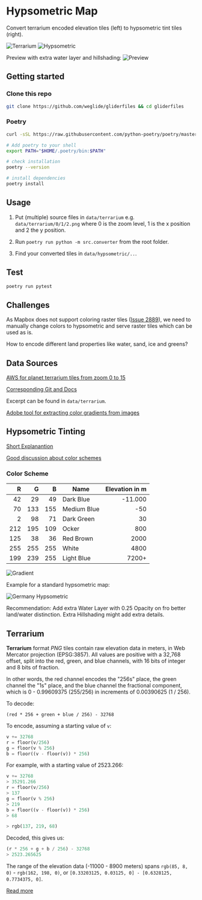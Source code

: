 # Hypsometric Map

Convert terrarium encoded elevation tiles (left) to hypsometric tint tiles (right).

![Terrarium](docs/tile-terr.png)
![Hypsometric](docs/tile-hyp.png)

Preview with extra water layer and hillshading:
![Preview](docs/preview.png)

## Getting started

### Clone this repo

```bash
git clone https://github.com/weglide/gliderfiles && cd gliderfiles
```

### Poetry

```bash
curl -sSL https://raw.githubusercontent.com/python-poetry/poetry/master/get-poetry.py | python

# Add poetry to your shell
export PATH="$HOME/.poetry/bin:$PATH"

# check installation
poetry --version 

# install dependencies
poetry install
```

## Usage

1. Put (multiple) source files in ``data/terrarium`` e.g. ``data/terrarium/0/1/2.png`` where 0 is the zoom level, 1 is the x position and 2 the y position.

2. Run ``poetry run python -m src.converter`` from the root folder.

3. Find your converted tiles in ``data/hypsometric/..``.

## Test

```bash
poetry run pytest
```

## Challenges

As Mapbox does not support coloring raster tiles ([Issue 2889](https://github.com/mapbox/mapbox-gl-js/issues/3889)), we need to manually change colors to hypsometric and serve raster tiles which can be used as is.

How to encode different land properties like water, sand, ice and greens?

## Data Sources

[AWS for planet terrarium tiles from zoom 0 to 15](https://s3.amazonaws.com/elevation-tiles-prod/terrarium/{z}/{x}/{y}.png)

[Corresponding Git and Docs](https://github.com/tilezen/joerd/tree/master/docs)

Excerpt can be found in ``data/terrarium``.

[Adobe tool for extracting color gradients from images](https://color.adobe.com/de/create/image-gradient)

## Hypsometric Tinting

[Short Explanantion](https://www.esri.com/arcgis-blog/products/product/imagery/hypsometric-tinting/)

[Good discussion about color schemes](https://gis.stackexchange.com/questions/25099/choosing-colour-ramp-to-use-for-elevation)

### Color Scheme

| R   | G   | B   | Name        | Elevation in m |
| --: | --: | --: | ----------- | -------------: |
| 42  | 29  | 49  | Dark Blue   | -11.000        |
| 70  | 133 | 155 | Medium Blue | -50            |
| 2   |  98 |  71 | Dark Green  | 30             |
| 212 | 195 | 109 | Ocker       | 800            |
| 125 |  38 | 36  | Red Brown   | 2000           |
| 255 | 255 | 255 | White       | 4800           |
| 199 | 239 | 255 | Light Blue  | 7200+          |

![Gradient](docs/gradient.jpg)

Example for a standard hypsometric map:

![Germany Hypsometric](docs/deutschland_topo.jpg)

Recommendation: Add extra Water Layer with 0.25 Opacity on fro better land/water distinction.
Extra Hillshading might add extra details.

## Terrarium

**Terrarium** format _PNG_ tiles contain raw elevation data in meters, in Web Mercator projection (EPSG:3857). All values are positive with a 32,768 offset, split into the red, green, and blue channels, with 16 bits of integer and 8 bits of fraction.

In other words, the red channel encodes the "256s" place, the green channel the "1s" place, and the blue channel the fractional component, which is 0 - 0.99609375 (255/256) in increments of 0.00390625 (1 / 256).

To decode:

  `(red * 256 + green + blue / 256) - 32768`

To encode, assuming a starting value of `v`:

```python
v += 32768
r = floor(v/256)
g = floor(v % 256)
b = floor((v - floor(v)) * 256)
```

For example, with a starting value of 2523.266:

```python
v += 32768
> 35291.266
r = floor(v/256)
> 137
g = floor(v % 256)
> 219
b = floor((v - floor(v)) * 256)
> 68

> rgb(137, 219, 68)
```

Decoded, this gives us:

```python
(r * 256 + g + b / 256) - 32768
> 2523.265625
```

The range of the elevation data (-11000 - 8900 meters) spans `rgb(85, 8, 0)` - `rgb(162, 198, 0)`, or `[0.33203125, 0.03125, 0] - [0.6328125, 0.7734375, 0]`.

[Read more](https://github.com/tilezen/joerd/blob/master/docs/formats.md)
